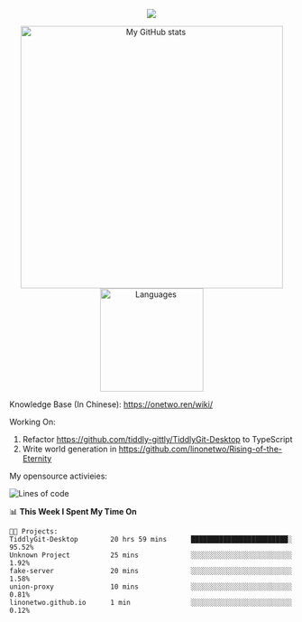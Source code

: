 <a href="https://github.com/linonetwo">
    <p align="center">
        <img src="https://github-profile-trophy.vercel.app/?username=linonetwo&column=7&theme=onedark"/>
    </p>
</a>
<a align="center" href="https://github.com/linonetwo">
  <p align="center">
    <img src="https://github-readme-stats.vercel.app/api?username=linonetwo&show_icons=true&count_private=true" alt="My GitHub stats" width="465"/>
    <img src="https://github-readme-stats.vercel.app/api/top-langs/?username=linonetwo&layout=compact&langs_count=10" alt="Languages" height="183">
  </p>
</a>

Knowledge Base (In Chinese): https://onetwo.ren/wiki/

Working On: 

1. Refactor https://github.com/tiddly-gittly/TiddlyGit-Desktop to TypeScript
1. Write world generation in https://github.com/linonetwo/Rising-of-the-Eternity

My opensource activieies:

<!--START_SECTION:waka-->
![Lines of code](https://img.shields.io/badge/From%20Hello%20World%20I%27ve%20Written-2.5%20million%20lines%20of%20code-blue)

📊 **This Week I Spent My Time On** 

```text
🐱‍💻 Projects: 
TiddlyGit-Desktop        20 hrs 59 mins      ████████████████████████░   95.52% 
Unknown Project          25 mins             ░░░░░░░░░░░░░░░░░░░░░░░░░   1.92% 
fake-server              20 mins             ░░░░░░░░░░░░░░░░░░░░░░░░░   1.58% 
union-proxy              10 mins             ░░░░░░░░░░░░░░░░░░░░░░░░░   0.81% 
linonetwo.github.io      1 min               ░░░░░░░░░░░░░░░░░░░░░░░░░   0.12%

```


<!--END_SECTION:waka-->
